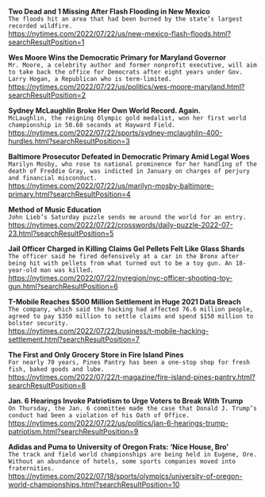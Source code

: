 **Two Dead and 1 Missing After Flash Flooding in New Mexico**\
`The floods hit an area that had been burned by the state’s largest recorded wildfire.`\
https://nytimes.com/2022/07/22/us/new-mexico-flash-floods.html?searchResultPosition=1

**Wes Moore Wins the Democratic Primary for Maryland Governor**\
`Mr. Moore, a celebrity author and former nonprofit executive, will aim to take back the office for Democrats after eight years under Gov. Larry Hogan, a Republican who is term-limited.`\
https://nytimes.com/2022/07/22/us/politics/wes-moore-maryland.html?searchResultPosition=2

**Sydney McLaughlin Broke Her Own World Record. Again.**\
`McLaughlin, the reigning Olympic gold medalist, won her first world championship in 50.68 seconds at Hayward Field.`\
https://nytimes.com/2022/07/22/sports/sydney-mclaughlin-400-hurdles.html?searchResultPosition=3

**Baltimore Prosecutor Defeated in Democratic Primary Amid Legal Woes**\
`Marilyn Mosby, who rose to national prominence for her handling of the death of Freddie Gray, was indicted in January on charges of perjury and financial misconduct.`\
https://nytimes.com/2022/07/22/us/marilyn-mosby-baltimore-primary.html?searchResultPosition=4

**Method of Music Education**\
`John Lieb’s Saturday puzzle sends me around the world for an entry.`\
https://nytimes.com/2022/07/22/crosswords/daily-puzzle-2022-07-23.html?searchResultPosition=5

**Jail Officer Charged in Killing Claims Gel Pellets Felt Like Glass Shards**\
`The officer said he fired defensively at a car in the Bronx after being hit with pellets from what turned out to be a toy gun. An 18-year-old man was killed.`\
https://nytimes.com/2022/07/22/nyregion/nyc-officer-shooting-toy-gun.html?searchResultPosition=6

**T-Mobile Reaches $500 Million Settlement in Huge 2021 Data Breach**\
`The company, which said the hacking had affected 76.6 million people, agreed to pay $350 million to settle claims and spend $150 million to bolster security.`\
https://nytimes.com/2022/07/22/business/t-mobile-hacking-settlement.html?searchResultPosition=7

**The First and Only Grocery Store in Fire Island Pines**\
`For nearly 70 years, Pines Pantry has been a one-stop shop for fresh fish, baked goods and lube.`\
https://nytimes.com/2022/07/22/t-magazine/fire-island-pines-pantry.html?searchResultPosition=8

**Jan. 6 Hearings Invoke Patriotism to Urge Voters to Break With Trump**\
`On Thursday, the Jan. 6 committee made the case that Donald J. Trump’s conduct had been a violation of his Oath of Office.`\
https://nytimes.com/2022/07/22/us/politics/jan-6-hearings-trump-patriotism.html?searchResultPosition=9

**Adidas and Puma to University of Oregon Frats: ‘Nice House, Bro’**\
`The track and field world championships are being held in Eugene, Ore. Without an abundance of hotels, some sports companies moved into fraternities.`\
https://nytimes.com/2022/07/18/sports/olympics/university-of-oregon-world-championships.html?searchResultPosition=10

